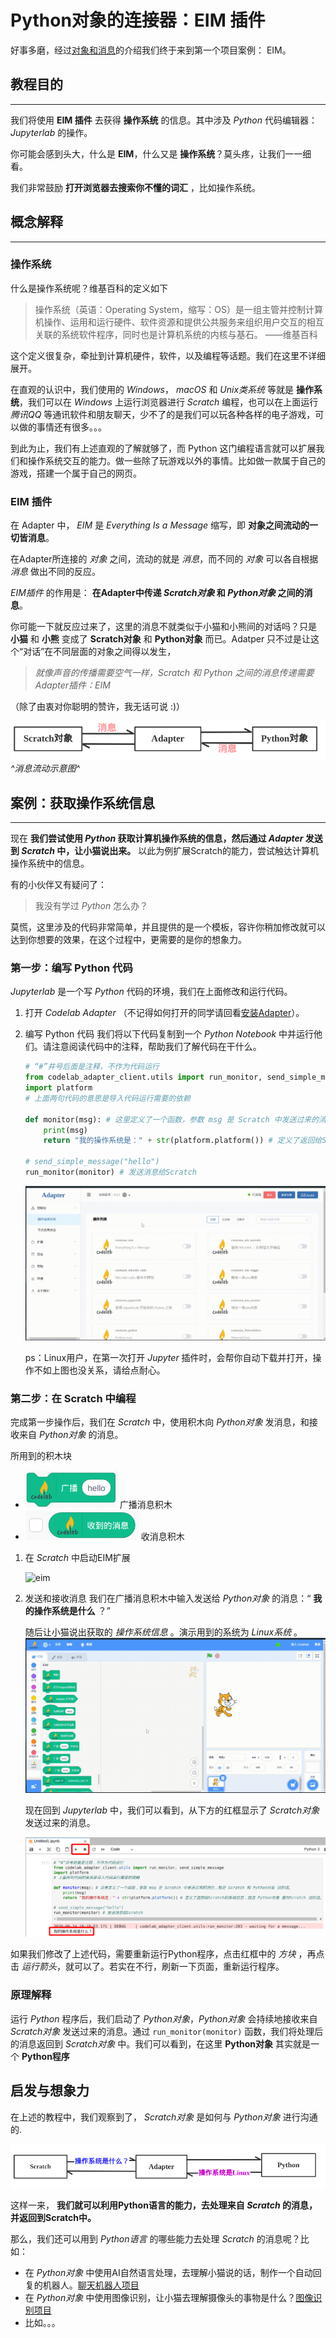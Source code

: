 # Python对象的连接器：EIM 插件

好事多磨，经过[对象和消息](object_illustrate.md)的介绍我们终于来到第一个项目案例： EIM。

## 教程目的

---
我们将使用 **EIM 插件** 去获得 **操作系统** 的信息。其中涉及 *Python* 代码编辑器：*Jupyterlab* 的操作。

你可能会感到头大，什么是 **EIM**，什么又是 **操作系统**？莫头疼，让我们一一细看。

我们非常鼓励 **打开浏览器去搜索你不懂的词汇** ，比如操作系统。

## 概念解释

---

### 操作系统

什么是操作系统呢？维基百科的定义如下

> 操作系统（英语：Operating System，缩写：OS）是一组主管并控制计算机操作、运用和运行硬件、软件资源和提供公共服务来组织用户交互的相互关联的系统软件程序，同时也是计算机系统的内核与基石。 ——维基百科

这个定义很复杂，牵扯到计算机硬件，软件，以及编程等话题。我们在这里不详细展开。

在直观的认识中，我们使用的 *Windows*， *macOS* 和 *Unix类系统* 等就是 **操作系统**，我们可以在 *Windows* 上运行浏览器进行 *Scratch* 编程，也可以在上面运行 *腾讯QQ* 等通讯软件和朋友聊天，少不了的是我们可以玩各种各样的电子游戏，可以做的事情还有很多。。。

<!--在这里，我们有上述直观的了解就可以往下尝试了，虽然我们希望在接下来的日子里，大家可以根据自己的兴趣，去学习这一部分的知识。-->
到此为止，我们有上述直观的了解就够了，而 Python 这门编程语言就可以扩展我们和操作系统交互的能力。做一些除了玩游戏以外的事情。比如做一款属于自己的游戏，搭建一个属于自己的网页。

### EIM 插件

在 Adapter 中， *EIM* 是 *Everything Is a Message* 缩写，即 **对象之间流动的一切皆消息**。

在Adapter所连接的 *对象* 之间，流动的就是 *消息*，而不同的 *对象* 可以各自根据 *消息* 做出不同的反应。

*EIM插件* 的作用是： **在Adapter中传递 *Scratch对象* 和 *Python对象* 之间的消息**。

你可能一下就反应过来了，这里的消息不就类似于小猫和小熊间的对话吗？只是 **小猫** 和 **小熊** 变成了 **Scratch对象** 和 **Python对象** 而已。Adatper 只不过是让这个“对话”在不同层面的对象之间得以发生，

> *就像声音的传播需要空气一样，Scratch 和 Python 之间的消息传递需要 Adapter插件：EIM*

（除了由衷对你聪明的赞许，我无话可说 :)）

![eim_mr](/img/eim_mrpg.png)
*^消息流动示意图^*

## 案例：获取操作系统信息

---

现在 **我们尝试使用 *Python* 获取计算机操作系统的信息，然后通过 *Adapter* 发送到 *Scratch* 中，让小猫说出来。** 以此为例扩展Scratch的能力，尝试触达计算机操作系统中的信息。

有的小伙伴又有疑问了：

> 我没有学过 *Python* 怎么办？

莫慌，这里涉及的代码非常简单，并且提供的是一个模板，容许你稍加修改就可以达到你想要的效果，在这个过程中，更需要的是你的想象力。

<!--需要在案例结束的时候提及消息的流动是单向的，并且鼓励读者尝试不同方向的消息流动，举个例子作为提示-->

### 第一步：编写 Python 代码

*Jupyterlab* 是一个写 *Python* 代码的环境，我们在上面修改和运行代码。

1. 打开 *Codelab Adapter* （不记得如何打开的同学请回看[安装Adapter](../get_start/gs_install.md)）。

2. 编写 Python 代码
    我们将以下代码复制到一个 *Python Notebook* 中并运行他们。请注意阅读代码中的注释，帮助我们了解代码在干什么。

    ```python
    # “#”井号后面是注释，不作为代码运行
    from codelab_adapter_client.utils import run_monitor, send_simple_message
    import platform
    # 上面两句代码的意思是导入代码运行需要的依赖

    def monitor(msg): # 这里定义了一个函数，参数 msg 是 Scratch 中发送过来的消息，就是 Scratch 和 Python对象 说的话。
        print(msg)
        return "我的操作系统是：" + str(platform.platform()) # 定义了返回给Scratch的系统信息，就是 Python对象 要对Scratch 说的话。

    # send_simple_message("hello")
    run_monitor(monitor) # 发送消息给Scratch
    ```

    ![run_jupyter](/img/run_jupyter.gif)

    ps：Linux用户，在第一次打开 *Jupyter* 插件时，会帮你自动下载并打开，操作不如上图也没关系，请给点耐心。

### 第二步：在 Scratch 中编程

完成第一步操作后，我们在 *Scratch* 中，使用积木向 *Python对象* 发消息，和接收来自 *Python对象* 的消息。

所用到的积木块

- ![block_eim_broadcast](/img/block_eim_broadcast.png) 广播消息积木
- ![block_eim_recieve](/img/block_eim_recieve.png) 收消息积木

1. 在 *Scratch* 中启动EIM扩展

    ![eim](/img/run_eim.gif)

2. 发送和接收消息
    我们在广播消息积木中输入发送给 *Python对象* 的消息：“ **我的操作系统是什么** ？”

    随后让小猫说出获取的 *操作系统信息* 。演示用到的系统为 *Linux系统* 。
    ![msg](/img/run_msg.gif)

    现在回到 *Jupyterlab* 中，我们可以看到，从下方的红框显示了 *Scratch对象* 发送过来的消息。

    ![msg_from_Scratch](/img/jupyter_recieve.png)

如果我们修改了上述代码，需要重新运行Python程序，点击红框中的 *方块* ，再点击 *运行箭头*，就可以了。若实在不行，刷新一下页面，重新运行程序。

### 原理解释

运行 *Python* 程序后，我们启动了 *Python对象*，*Python对象* 会持续地接收来自 *Scratch对象* 发送过来的消息。通过 `run_monitor(monitor)` 函数，我们将处理后的消息返回到 *Scratch对象* 中。我们可以看到，在这里 **Python对象** 其实就是一个 **Python程序**

## 启发与想象力

在上述的教程中，我们观察到了， *Scratch对象* 是如何与 *Python对象* 进行沟通的.

![msg_flow](/img/eim_msg_flow.png)

这样一来， **我们就可以利用Python语言的能力，去处理来自 *Scratch* 的消息，并返回到Scratch中。**

那么，我们还可以用到 *Python语言* 的哪些能力去处理 *Scratch* 的消息呢？比如：

- 在 *Python对象* 中使用AI自然语言处理，去理解小猫说的话，制作一个自动回复的机器人。[聊天机器人项目](https://scratch-beta.codelab.club/?sb3url=https://adapter.codelab.club/sb3/Scratch-tuling-chatbot.sb3)
- 在 *Python对象* 中使用图像识别，让小猫去理解摄像头的事物是什么？[图像识别项目](../extension_guide/EasyOCR.md)
- 比如。。。
